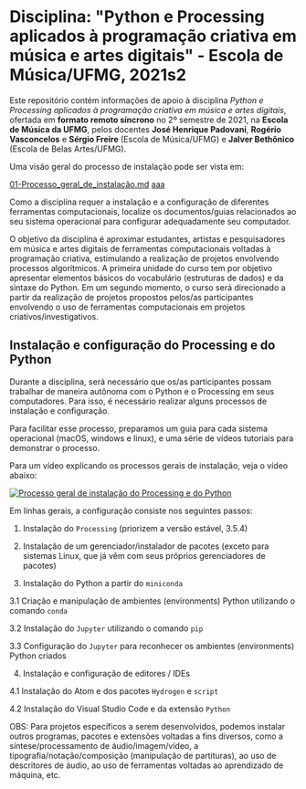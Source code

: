 # Disciplina: "Python e Processing aplicados à programação criativa em música e artes digitais" - Escola de Música/UFMG, 2021s2

Este repositório contém informações de apoio à disciplina *Python e Processing aplicados à programação criativa em música e artes digitais*, ofertada em **formato remoto síncrono** no 2º semestre de 2021, na **Escola de Música da UFMG**, pelos docentes **José Henrique Padovani**, **Rogério Vasconcelos** e **Sérgio Freire** (Escola de Música/UFMG) e **Jalver Bethônico** (Escola de Belas Artes/UFMG).

Uma visão geral do processo de instalação pode ser vista em:

[01-Processo_geral_de_instalação.md](/01-Processo_geral_de_instalação.md)
[aaa](https://github.com/zepadovani/2021s2-pyp5_ufmg/blob/main/01-Processo_geral_de_instala%C3%A7%C3%A3o.md)

Como a disciplina requer a instalação e a configuração de diferentes ferramentas computacionais, localize os documentos/guias relacionados ao seu sistema operacional para configurar adequadamente seu computador.

O objetivo da disciplina é aproximar estudantes, artistas e pesquisadores em música e artes digitais de ferramentas computacionais voltadas à programação criativa, estimulando a realização de projetos envolvendo processos algorítmicos. A primeira unidade do curso tem por objetivo apresentar elementos básicos do vocabulário (estruturas de dados) e da sintaxe do Python. Em um segundo momento, o curso será direcionado a partir da realização de projetos propostos pelos/as participantes envolvendo o uso de ferramentas computacionais em projetos criativos/investigativos.


## Instalação e configuração do Processing e do Python

Durante a disciplina, será necessário que os/as participantes possam trabalhar de maneira autônoma com o Python e o Processing em seus computadores. Para isso, é necessário realizar alguns processos de instalação e configuração.

Para facilitar esse processo, preparamos um guia para cada sistema operacional (macOS, windows e linux), e uma série de vídeos tutoriais para demonstrar o processo.

Para um vídeo explicando os processos gerais de instalação, veja o vídeo abaixo:

[![Processo geral de instalação do Processing e do Python](https://img.youtube.com/vi/wHiDpXNECOA/0.jpg)](https://www.youtube.com/watch?v=wHiDpXNECOA)

Em linhas gerais, a configuração consiste nos seguintes passos:

1. Instalação do `Processing` (priorizem a versão estável, 3.5.4)

2. Instalação de um gerenciador/instalador de pacotes (exceto para sistemas Linux, que já vêm com seus próprios gerenciadores de pacotes)

3. Instalação do Python a partir do `miniconda`

  3.1 Criação e manipulação de ambientes (environments) Python utilizando o comando `conda`

  3.2 Instalação do `Jupyter` utilizando o comando `pip`

  3.3 Configuração do `Jupyter` para reconhecer os ambientes (environments) Python criados

4. Instalação e configuração de editores / IDEs

  4.1 Instalação do Atom e dos pacotes `Hydrogen` e `script`

  4.2 Instalação do Visual Studio Code e da extensão `Python`

OBS: Para projetos específicos a serem desenvolvidos, podemos instalar outros programas, pacotes e extensões voltadas a fins diversos, como a síntese/processamento de áudio/imagem/vídeo, a tipografia/notação/composição (manipulação de partituras), ao uso de descritores de áudio, ao uso de ferramentas voltadas ao aprendizado de máquina, etc.
